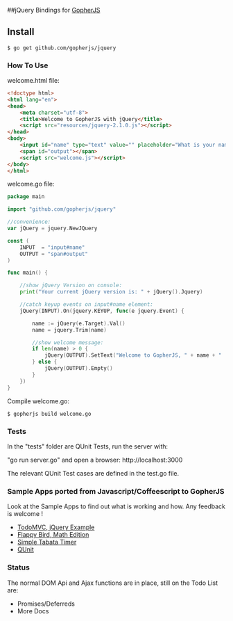 ##jQuery Bindings for [GopherJS](http://github.com/gopherjs/gopherjs) 

## Install

    $ go get github.com/gopherjs/jquery

### How To Use

welcome.html file:
```html
<!doctype html>
<html lang="en">
<head>
    <meta charset="utf-8">
    <title>Welcome to GopherJS with jQuery</title>
    <script src="resources/jquery-2.1.0.js"></script>
</head>
<body>
    <input id="name" type="text" value="" placeholder="What is your name ?" autofocus/>
    <span id="output"></span>
    <script src="welcome.js"></script>
</body>
</html>
```

welcome.go file:

```go
package main

import "github.com/gopherjs/jquery"

//convenience:
var jQuery = jquery.NewJQuery

const (
	INPUT  = "input#name"
	OUTPUT = "span#output"
)

func main() {

	//show jQuery Version on console:
	print("Your current jQuery version is: " + jQuery().Jquery)

	//catch keyup events on input#name element:
	jQuery(INPUT).On(jquery.KEYUP, func(e jquery.Event) {

		name := jQuery(e.Target).Val()
		name = jquery.Trim(name)

		//show welcome message:
		if len(name) > 0 {
			jQuery(OUTPUT).SetText("Welcome to GopherJS, " + name + " !")
		} else {
			jQuery(OUTPUT).Empty()
		}
	})
}
```

Compile welcome.go:

    $ gopherjs build welcome.go


### Tests 

In the "tests" folder are QUnit Tests, run the server with:

"go run server.go" and open a browser: http://localhost:3000

The relevant QUnit Test cases are defined in the test.go file.

### Sample Apps ported from Javascript/Coffeescript to GopherJS 
	
Look at the Sample Apps to find out what is working and how. Any feedback is welcome !

- [TodoMVC, jQuery Example](https://github.com/gopherjs/todomvc)
- [Flappy Bird, Math Edition](https://github.com/rusco/flappy-math-saga)
- [Simple Tabata Timer](https://github.com/rusco/tabata-timer)
- [QUnit](https://github.com/rusco/qunit)


### Status

The normal DOM Api and Ajax functions are in place, still on the Todo List are:

- Promises/Deferreds
- More Docs
